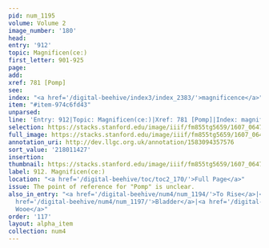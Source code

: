 ```yaml
---
pid: num_1195
volume: Volume 2
image_number: '180'
head:
entry: '912'
topic: Magnificen(ce:)
first_letter: 901-925
page:
add:
xref: 781 [Pomp]
see:
index: "<a href='/digital-beehive/index3/index_2383/'>magnificence</a>"
item: "#item-974c6fd43"
unparsed:
line: 'Entry: 912|Topic: Magnificen(ce:)|Xref: 781 [Pomp]|Index: magnificence|#item-974c6fd43'
selection: https://stacks.stanford.edu/image/iiif/fm855tg5659/1607_0647/933,1427,2812,228/full/0/default.jpg
full_image: https://stacks.stanford.edu/image/iiif/fm855tg5659/1607_0647/full/full/0/default.jpg
annotation_uri: http://dev.llgc.org.uk/annotation/1583094357576
sort_value: '218011427'
insertion:
thumbnail: https://stacks.stanford.edu/image/iiif/fm855tg5659/1607_0647/933,1427,600,180/250,/0/default.jpg
label: 912. Magnificen(ce:)
location: "<a href='/digital-beehive/toc/toc2_170/'>Full Page</a>"
issue: The point of reference for "Pomp" is unclear.
also_in_entry: "<a href='/digital-beehive/num4/num_1194/'>To Rise</a>|<a href='/digital-beehive/num4/num_1196/'>Gown</a>|<a
  href='/digital-beehive/num4/num_1197/'>Bladder</a>|<a href='/digital-beehive/num4/num_1198/'>To
  Wooe</a>"
order: '117'
layout: alpha_item
collection: num4
---
```

